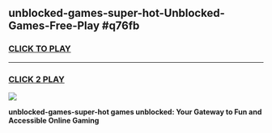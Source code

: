 
## unblocked-games-super-hot-Unblocked-Games-Free-Play #q76fb
<h3>
<a href="https://us.freeplayer.one?title=unblocked-games-super-hot&ref=9M">CLICK TO PLAY</a></h3>
<hr>

<h3>
<a href="https://us.freeplayer.one?title=unblocked-games-super-hot&ref=9M">CLICK 2 PLAY</a>
  
</h3>

<a href="https://us.freeplayer.one?title=unblocked-games-super-hot&ref=9M"><img src="https://clearcache.store/games.png"></a>


**unblocked-games-super-hot games unblocked: Your Gateway to Fun and Accessible Online Gaming**
